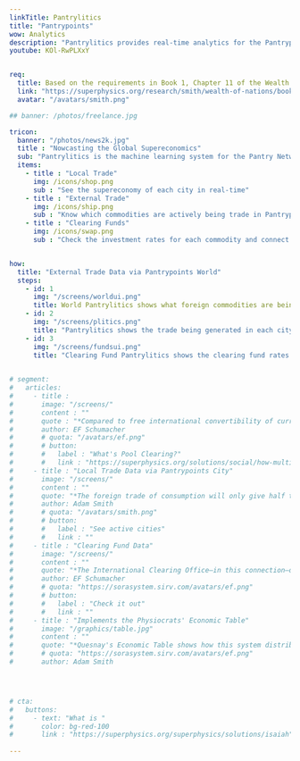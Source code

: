```yaml
---
linkTitle: Pantrylitics
title: "Pantrypoints"
wow: Analytics
description: "Pantrylitics provides real-time analytics for the Pantrypoints System"
youtube: KOl-RwPLXxY


req:
  title: Based on the requirements in Book 1, Chapter 11 of the Wealth of Nations
  link: "https://superphysics.org/research/smith/wealth-of-nations/book-1/chapter-11/part-3b-d1a2"
  avatar: "/avatars/smith.png"

## banner: /photos/freelance.jpg

tricon:
  banner: "/photos/news2k.jpg"
  title : "Nowcasting the Global Supereconomics"
  sub: "Pantrylitics is the machine learning system for the Pantry Network"
  items:
    - title : "Local Trade"
      img: /icons/shop.png
      sub : "See the supereconomy of each city in real-time"
    - title : "External Trade"
      img: /icons/ship.png    
      sub : "Know which commodities are actively being trade in Pantrypoints World"
    - title : "Clearing Funds"
      img: /icons/swap.png
      sub : "Check the investment rates for each commodity and connect to Pantrypoints Invest"


how:
  title: "External Trade Data via Pantrypoints World"
  steps:
    - id: 1
      img: "/screens/worldui.png"
      title: World Pantrylitics shows what foreign commodities are being bought and sold between participating countries. This will prevent speculation and currency fluctuations
    - id: 2
      img: "/screens/plitics.png"
      title: "Pantrylitics shows the trade being generated in each city: services, products, real estate, etc. This helps people know where goods and services are lacking or overabundant"
    - id: 3
      img: "/screens/fundsui.png"
      title: "Clearing Fund Pantrylitics shows the clearing fund rates for various commodities in each Pantrypoints City and in Pantrypoints World. This will allow people to invest directly in productive labor"      
    

# segment:
#   articles:
#     - title : 
#       image: "/screens/"
#       content : ""
#       quote : "*Compared to free international convertibility of currencies, Pool Clearing offers at least one outstanding advantage: **its inner mechanism tends to overcome temporary disequilibrium situations in international exchange by expansion instead of restriction**. The buyer is given the first move in the game.*"
#       author: EF Schumacher
#       # quota: "/avatars/ef.png"
#       # button:
#       #   label : "What's Pool Clearing?"
#       #   link : "https://superphysics.org/solutions/social/how-multilateral-pool-clearing-can-solve-currency-crises"
#     - title : "Local Trade Data via Pantrypoints City"
#       image: "/screens/"
#       content : ""
#       quote: "*The foreign trade of consumption will only give half the encouragement to national industry as the home trade, even if its returns were as quick as the home-trade.*"
#       author: Adam Smith
#       # quota: "/avatars/smith.png"      
#       # button:
#       #   label : "See active cities"
#       #   link : ""
#     - title : "Clearing Fund Data"
#       image: "/screens/"
#       content : ""
#       quote: "*The International Clearing Office—in this connection—does not require any special powers. It is not an agency for control. It is a purely administrative body, the central accounting office for the different National Clearing Funds*"
#       author: EF Schumacher
#       # quota: "https://sorasystem.sirv.com/avatars/ef.png"
#       # button:
#       #   label : "Check it out"
#       #   link : ""
#     - title : "Implements the Physiocrats' Economic Table"
#       image: "/graphics/table.jpg"
#       content : ""
#       quote: "*Quesnay's Economic Table shows how this system distributes the total produce of the land among the three classes, and how the labour of the unproductive class only replaces the value of its own consumption without increasing value of that total*"
#       # quota: "https://sorasystem.sirv.com/avatars/ef.png"
#       author: Adam Smith




# cta:
#   buttons:
#     - text: "What is "
#       color: bg-red-100    
#       link : "https://superphysics.org/superphysics/solutions/isaiah"
  
---
```

